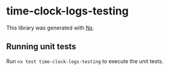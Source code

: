 # time-clock-logs-testing

This library was generated with [Nx](https://nx.dev).

## Running unit tests

Run `nx test time-clock-logs-testing` to execute the unit tests.

